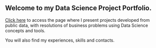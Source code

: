 <h2> Welcome to my Data Science Project Portfolio. </h2>

[Click here](https://vitorhmf.github.io/portfolio/en) to access the page where I present projects developed from public data, with resolutions of business problems using Data Science concepts and tools.

You will also find my experiences, skills and contacts.
